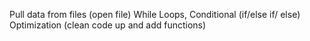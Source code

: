 Pull data from files (open file) 
While Loops, 
Conditional (if/else if/ else) 
Optimization (clean code up and add functions)

